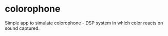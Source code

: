colorophone
===========

Simple app to simulate colorophone - DSP system in which color reacts on sound captured.
